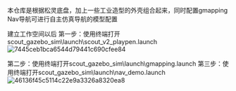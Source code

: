 本仓库是根据松灵底盘，加上一些工业造型的外壳组合起来，同时配置gmapping  Nav导航可进行自主仿真导航的模型配置



建立工作空间以后
第一步：使用终端打开scout_gazebo_sim\launch\scout_v2_playpen.launch
![7445ceb1bca6544d79441c690cfee84](https://user-images.githubusercontent.com/69443905/210159260-e5b3ad27-7eb5-4463-9a5f-7f46b9296f92.jpg)

第二步：使用终端打开scout_gazebo_sim\launch\gmapping.launch
第三步：使用终端打开scout_gazebo_sim\launch\nav_demo.launch
![46136f45c5114c22e9a3326a8320ea8](https://user-images.githubusercontent.com/69443905/210159263-1af1548a-4f50-4591-a835-d6963993ac1f.jpg)



